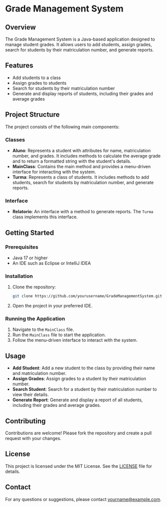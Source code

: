 # Grade Management System

## Overview

The Grade Management System is a Java-based application designed to manage student grades. It allows users to add students, assign grades, search for students by their matriculation number, and generate reports.

## Features

- Add students to a class
- Assign grades to students
- Search for students by their matriculation number
- Generate and display reports of students, including their grades and average grades

## Project Structure

The project consists of the following main components:

### Classes

- **Aluno**: Represents a student with attributes for name, matriculation number, and grades. It includes methods to calculate the average grade and to return a formatted string with the student's details.
- **MainClass**: Contains the main method and provides a menu-driven interface for interacting with the system.
- **Turma**: Represents a class of students. It includes methods to add students, search for students by matriculation number, and generate reports.

### Interface

- **Relatorio**: An interface with a method to generate reports. The `Turma` class implements this interface.

## Getting Started

### Prerequisites

- Java 17 or higher
- An IDE such as Eclipse or IntelliJ IDEA

### Installation

1. Clone the repository:
   ```sh
   git clone https://github.com/yourusername/GradeManagementSystem.git
   ```
2. Open the project in your preferred IDE.

### Running the Application

1. Navigate to the `MainClass` file.
2. Run the `MainClass` file to start the application.
3. Follow the menu-driven interface to interact with the system.

## Usage

- **Add Student**: Add a new student to the class by providing their name and matriculation number.
- **Assign Grades**: Assign grades to a student by their matriculation number.
- **Search Student**: Search for a student by their matriculation number to view their details.
- **Generate Report**: Generate and display a report of all students, including their grades and average grades.

## Contributing

Contributions are welcome! Please fork the repository and create a pull request with your changes.

## License

This project is licensed under the MIT License. See the [LICENSE](LICENSE) file for details.

## Contact

For any questions or suggestions, please contact [yourname@example.com](mailto:yourname@example.com).